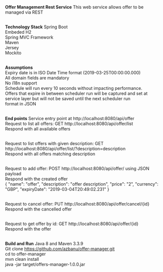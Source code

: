 <strong>Offer Management Rest Service</strong>
This web service allows offer to be managed via REST </br></br>

<strong>Technology Stack</strong>
Spring Boot</br>
Embeded H2 </br>
Spring MVC Framework</br>
Maven</br>
Jersey</br>
Mockito</br></br>

<strong>Assumptions</strong></br>
Expiry date is in ISO Date Time format (2019-03-25T00:00:00.000) </br>
All domain fields are mandatory </br>
No i18n support </br>
Schedule will run every 10 seconds without impacting performance.   </br> 
Offers that expire in between scheduler run will be captured and set at service layer but will not be saved until the next scheduler run </br>
format in JSON </br></br>

<strong>End points</strong>
Service entry point  at http://localhost:8080/api/offer </br>
Request to list all offers: GET  http://localhost:8080/api/offer/list </br>
Respond with all available offers </br></br>
 
Request to list offers with given description: GET http://localhost:8080/api/offer/list/?description=description </br>
Respond with all offers matching description</br></br>
 
Request to add offer: POST http://localhost:8080/api/offer/ using JSON payload </br>
Respond with the created offer </br>
{
   "name": "offer",
   "description": "offer description",
   "price": "2",
   "currency": "GBP",
   "expiryDate": "2019-03-04T20:49:02.231"
 }
</br></br>
  
Request to cancel offer: PUT http://localhost:8080/api/offer/cancel/{id} </br>
Respond with the cancelled offer </br></br>
  
Request to get offer by id: GET http://localhost:8080/api/offer/{id} </br>
Respond with the offer</br></br>

<strong>Build and Run</strong>
Java 8 and Maven 3.3.9</br>
Git clone https://github.com/azbanu/offer-manager.git </br>
cd to offer-manager </br>
mvn clean install </br>
java -jar target/offers-manager-1.0.0.jar </br>

